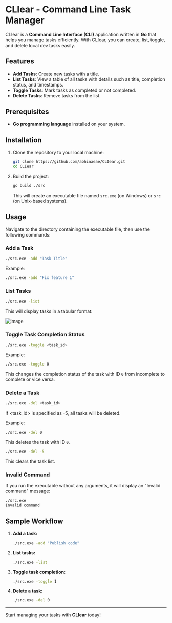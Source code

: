 # CLIear - Command Line Task Manager

CLIear is a **Command Line Interface (CLI)** application written in **Go** that helps you manage tasks efficiently. With CLIear, you can create, list, toggle, and delete local dev tasks easily.

## Features
- **Add Tasks**: Create new tasks with a title.
- **List Tasks**: View a table of all tasks with details such as title, completion status, and timestamps.
- **Toggle Tasks**: Mark tasks as completed or not completed.
- **Delete Tasks**: Remove tasks from the list.

## Prerequisites
- **Go programming language** installed on your system.

## Installation
1. Clone the repository to your local machine:
   ```bash
   git clone https://github.com/abhinaeae/CLIear.git
   cd CLIear
   ```
2. Build the project:
   ```bash
   go build ./src
   ```
   This will create an executable file named `src.exe` (on Windows) or `src` (on Unix-based systems).

## Usage
Navigate to the directory containing the executable file, then use the following commands:

### Add a Task
```bash
./src.exe -add "Task Title"
```
Example:
```bash
./src.exe -add "Fix feature 1"
```

### List Tasks
```bash
./src.exe -list
```
This will display tasks in a tabular format:

![image](https://github.com/user-attachments/assets/97e2ab86-ac61-4295-81ec-9c34ae7a7809)


### Toggle Task Completion Status
```bash
./src.exe -toggle <task_id>
```
Example:
```bash
./src.exe -toggle 0
```
This changes the completion status of the task with ID `0` from incomplete to complete or vice versa.

### Delete a Task
```bash
./src.exe -del <task_id>
```

If <task_id> is specified as -5, all tasks will be deleted.

Example:
```bash
./src.exe -del 0
```
This deletes the task with ID `0`.

```bash
./src.exe -del -5
```
This clears the task list.

### Invalid Command
If you run the executable without any arguments, it will display an "Invalid command" message:
```bash
./src.exe
Invalid command
```

## Sample Workflow
1. **Add a task:**
   ```bash
   ./src.exe -add "Publish code"
   ```
2. **List tasks:**
   ```bash
   ./src.exe -list
   ```
3. **Toggle task completion:**
   ```bash
   ./src.exe -toggle 1
   ```
4. **Delete a task:**
   ```bash
   ./src.exe -del 0
   ```
---
Start managing your tasks with **CLIear** today!
